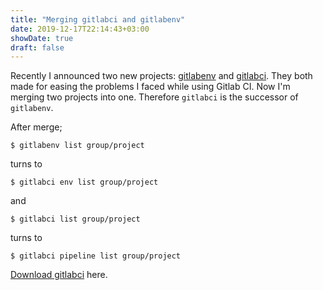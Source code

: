 ```yaml
---
title: "Merging gitlabci and gitlabenv"
date: 2019-12-17T22:14:43+03:00
showDate: true
draft: false
---
```


Recently I announced two new projects:
[gitlabenv](/post/new-project-gitlabenv/) and
[gitlabci](/post/new-project-gitlabci/). They both made for easing the problems
I faced while using Gitlab CI. Now I'm merging two projects into one. Therefore
`gitlabci` is the successor of `gitlabenv`.

After merge;

```
$ gitlabenv list group/project
```

turns to

```
$ gitlabci env list group/project
```

and

```
$ gitlabci list group/project
```

turns to

```
$ gitlabci pipeline list group/project
```

[Download gitlabci](https://github.com/egegunes/gitlabci/releases) here.
